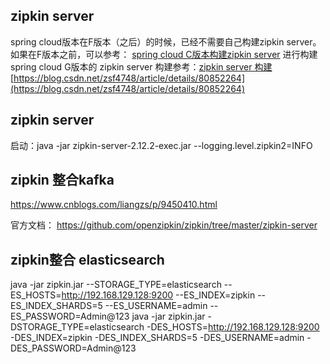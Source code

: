 ## zipkin server
spring cloud版本在F版本（之后）的时候，已经不需要自己构建zipkin server。如果在F版本之前，可以参考：
[spring cloud C版本构建zipkin server](https://blog.csdn.net/m15231417197/article/details/81540829)
进行构建</br>
spring cloud G版本的 zipkin server 构建参考：[zipkin server 构建](https://blog.csdn.net/wsgsm/article/details/83900135)</br>
[https://blog.csdn.net/zsf4748/article/details/80852264](https://blog.csdn.net/zsf4748/article/details/80852264)




## zipkin server 

启动：java -jar zipkin-server-2.12.2-exec.jar --logging.level.zipkin2=INFO


## zipkin 整合kafka

https://www.cnblogs.com/liangzs/p/9450410.html


官方文档：
https://github.com/openzipkin/zipkin/tree/master/zipkin-server


## zipkin整合 elasticsearch

java -jar zipkin.jar --STORAGE_TYPE=elasticsearch --ES_HOSTS=http://192.168.129.128:9200 --ES_INDEX=zipkin --ES_INDEX_SHARDS=5 --ES_USERNAME=admin --ES_PASSWORD=Admin@123
java -jar zipkin.jar -DSTORAGE_TYPE=elasticsearch -DES_HOSTS=http://192.168.129.128:9200 -DES_INDEX=zipkin -DES_INDEX_SHARDS=5 -DES_USERNAME=admin -DES_PASSWORD=Admin@123